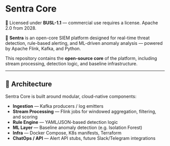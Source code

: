 # Sentra Core

📜 Licensed under **BUSL-1.1** — commercial use requires a license. Apache 2.0 from 2028.

🚀 **Sentra** is an open-core SIEM platform designed for real-time threat detection, rule-based alerting, and ML-driven anomaly analysis — powered by Apache Flink, Kafka, and Python.

This repository contains the **open-source core** of the platform, including stream processing, detection logic, and baseline infrastructure.

---

## 🧱 Architecture

Sentra Core is built around modular, cloud-native components:

- **Ingestion** — Kafka producers / log emitters
- **Stream Processing** — Flink jobs for windowed aggregation, filtering, and scoring
- **Rule Engine** — YAML/JSON-based detection logic
- **ML Layer** — Baseline anomaly detection (e.g. Isolation Forest)
- **Infra** — Docker Compose, K8s manifests, Terraform
- **ChatOps / API** — Alert API stubs, future Slack/Telegram integrations
